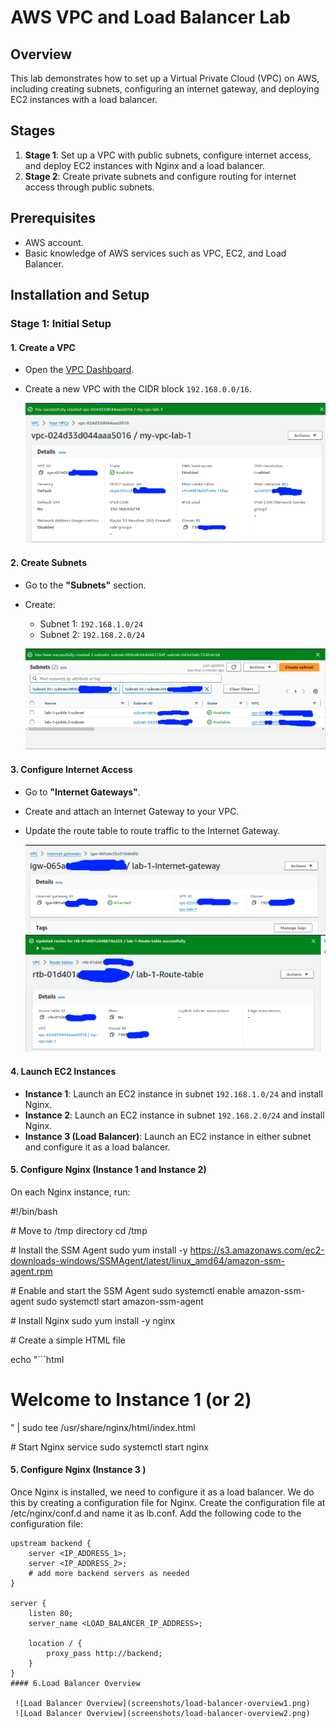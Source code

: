 # AWS VPC and Load Balancer Lab

## Overview

This lab demonstrates how to set up a Virtual Private Cloud (VPC) on AWS, including creating subnets, configuring an internet gateway, and deploying EC2 instances with a load balancer.

## Stages

1. **Stage 1**: Set up a VPC with public subnets, configure internet access, and deploy EC2 instances with Nginx and a load balancer.
2. **Stage 2**: Create private subnets and configure routing for internet access through public subnets.

## Prerequisites

- AWS account.
- Basic knowledge of AWS services such as VPC, EC2, and Load Balancer.

## Installation and Setup

### Stage 1: Initial Setup

#### 1. Create a VPC

- Open the [VPC Dashboard](https://console.aws.amazon.com/vpc/home).
- Create a new VPC with the CIDR block `192.168.0.0/16`.

  ![Create VPC](screenshots/create-vpc.png)

#### 2. Create Subnets

- Go to the **"Subnets"** section.
- Create:
  - Subnet 1: `192.168.1.0/24`
  - Subnet 2: `192.168.2.0/24`

  ![Create Subnets](screenshots/create-subnets.png)

#### 3. Configure Internet Access

- Go to **"Internet Gateways"**.
- Create and attach an Internet Gateway to your VPC.
- Update the route table to route traffic to the Internet Gateway.

  ![Attach Internet Gateway](screenshots/attach-igw.png)
  ![Update Route Table](screenshots/update-route-table.png)

#### 4. Launch EC2 Instances

- **Instance 1**: Launch an EC2 instance in subnet `192.168.1.0/24` and install Nginx.
- **Instance 2**: Launch an EC2 instance in subnet `192.168.2.0/24` and install Nginx.
- **Instance 3 (Load Balancer)**: Launch an EC2 instance in either subnet and configure it as a load balancer.

#### 5. Configure Nginx (Instance 1 and Instance 2)

On each Nginx instance, run:


\#!/bin/bash

\# Move to /tmp directory
cd /tmp

\# Install the SSM Agent
sudo yum install -y https://s3.amazonaws.com/ec2-downloads-windows/SSMAgent/latest/linux_amd64/amazon-ssm-agent.rpm

\# Enable and start the SSM Agent
sudo systemctl enable amazon-ssm-agent
sudo systemctl start amazon-ssm-agent

\# Install Nginx
sudo yum install -y nginx

\# Create a simple HTML file

echo "```html <html><body> <h1> Welcome to Instance 1 (or 2) </h1></body></html>" | sudo tee /usr/share/nginx/html/index.html

\# Start Nginx service
sudo systemctl start nginx

#### 5. Configure Nginx (Instance 3 )
Once Nginx is installed, we need to configure it as a load balancer. We do this by creating a configuration file for Nginx. Create the configuration file at /etc/nginx/conf.d and name it as lb.conf. Add the following code to the configuration file:

```nginx
upstream backend {
    server <IP_ADDRESS_1>;
    server <IP_ADDRESS_2>;
    # add more backend servers as needed
}

server {
    listen 80;
    server_name <LOAD_BALANCER_IP_ADDRESS>;

    location / {
        proxy_pass http://backend;
    }
}
#### 6.Load Balancer Overview

 ![Load Balancer Overview](screenshots/load-balancer-overview1.png)
 ![Load Balancer Overview](screenshots/load-balancer-overview2.png)

